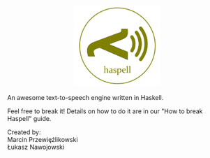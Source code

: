 <p align="center">
  <img src="logo.png" width="200"/>
</p>
An awesome text-to-speech engine written in Haskell.

Feel free to break it!
Details on how to do it are in our "How to break Haspell" guide.

Created by: <br>
Marcin Przewięźlikowski <br>
Łukasz Nawojowski <br>
